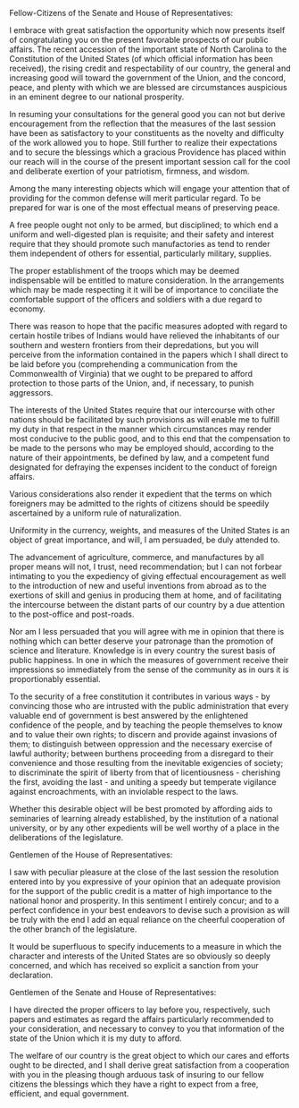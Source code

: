 Fellow-Citizens of the Senate and House of Representatives:

I embrace with great satisfaction the opportunity which now presents itself of congratulating you on the present favorable prospects of our public affairs. The recent accession of the important state of North Carolina to the Constitution of the United States (of which official information has been received), the rising credit and respectability of our country, the general and increasing good will toward the government of the Union, and the concord, peace, and plenty with which we are blessed are circumstances auspicious in an eminent degree to our national prosperity.

In resuming your consultations for the general good you can not but derive encouragement from the reflection that the measures of the last session have been as satisfactory to your constituents as the novelty and difficulty of the work allowed you to hope. Still further to realize their expectations and to secure the blessings which a gracious Providence has placed within our reach will in the course of the present important session call for the cool and deliberate exertion of your patriotism, firmness, and wisdom.

Among the many interesting objects which will engage your attention that of providing for the common defense will merit particular regard. To be prepared for war is one of the most effectual means of preserving peace.

A free people ought not only to be armed, but disciplined; to which end a uniform and well-digested plan is requisite; and their safety and interest require that they should promote such manufactories as tend to render them independent of others for essential, particularly military, supplies.

The proper establishment of the troops which may be deemed indispensable will be entitled to mature consideration. In the arrangements which may be made respecting it it will be of importance to conciliate the comfortable support of the officers and soldiers with a due regard to economy.

There was reason to hope that the pacific measures adopted with regard to certain hostile tribes of Indians would have relieved the inhabitants of our southern and western frontiers from their depredations, but you will perceive from the information contained in the papers which I shall direct to be laid before you (comprehending a communication from the Commonwealth of Virginia) that we ought to be prepared to afford protection to those parts of the Union, and, if necessary, to punish aggressors.

The interests of the United States require that our intercourse with other nations should be facilitated by such provisions as will enable me to fulfill my duty in that respect in the manner which circumstances may render most conducive to the public good, and to this end that the compensation to be made to the persons who may be employed should, according to the nature of their appointments, be defined by law, and a competent fund designated for defraying the expenses incident to the conduct of foreign affairs.

Various considerations also render it expedient that the terms on which foreigners may be admitted to the rights of citizens should be speedily ascertained by a uniform rule of naturalization.

Uniformity in the currency, weights, and measures of the United States is an object of great importance, and will, I am persuaded, be duly attended to.

The advancement of agriculture, commerce, and manufactures by all proper means will not, I trust, need recommendation; but I can not forbear intimating to you the expediency of giving effectual encouragement as well to the introduction of new and useful inventions from abroad as to the exertions of skill and genius in producing them at home, and of facilitating the intercourse between the distant parts of our country by a due attention to the post-office and post-roads.

Nor am I less persuaded that you will agree with me in opinion that there is nothing which can better deserve your patronage than the promotion of science and literature. Knowledge is in every country the surest basis of public happiness. In one in which the measures of government receive their impressions so immediately from the sense of the community as in ours it is proportionably essential.

To the security of a free constitution it contributes in various ways - by convincing those who are intrusted with the public administration that every valuable end of government is best answered by the enlightened confidence of the people, and by teaching the people themselves to know and to value their own rights; to discern and provide against invasions of them; to distinguish between oppression and the necessary exercise of lawful authority; between burthens proceeding from a disregard to their convenience and those resulting from the inevitable exigencies of society; to discriminate the spirit of liberty from that of licentiousness - cherishing the first, avoiding the last - and uniting a speedy but temperate vigilance against encroachments, with an inviolable respect to the laws.

Whether this desirable object will be best promoted by affording aids to seminaries of learning already established, by the institution of a national university, or by any other expedients will be well worthy of a place in the deliberations of the legislature.

Gentlemen of the House of Representatives:

I saw with peculiar pleasure at the close of the last session the resolution entered into by you expressive of your opinion that an adequate provision for the support of the public credit is a matter of high importance to the national honor and prosperity. In this sentiment I entirely concur; and to a perfect confidence in your best endeavors to devise such a provision as will be truly with the end I add an equal reliance on the cheerful cooperation of the other branch of the legislature.

It would be superfluous to specify inducements to a measure in which the character and interests of the United States are so obviously so deeply concerned, and which has received so explicit a sanction from your declaration.

Gentlemen of the Senate and House of Representatives:

I have directed the proper officers to lay before you, respectively, such papers and estimates as regard the affairs particularly recommended to your consideration, and necessary to convey to you that information of the state of the Union which it is my duty to afford.

The welfare of our country is the great object to which our cares and efforts ought to be directed, and I shall derive great satisfaction from a cooperation with you in the pleasing though arduous task of insuring to our fellow citizens the blessings which they have a right to expect from a free, efficient, and equal government.
